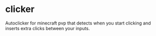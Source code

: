 # clicker

Autoclicker for minecraft pvp that detects when you start clicking and inserts extra clicks between your inputs.
